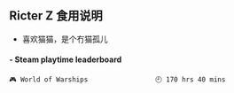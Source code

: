 ## Ricter Z 食用说明
- 喜欢猫猫，是个冇猫孤儿

<!-- steam-box start -->
#### - Steam playtime leaderboard
```text
🎮 World of Warships                 🕘 170 hrs 40 mins
```
<!-- Powered by https://github.com/YouEclipse/steam-box . -->
<!-- steam-box end -->
